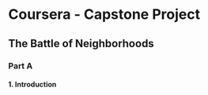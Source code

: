 # Coursera - Capstone Project

## The Battle of Neighborhoods


### Part A 

#### 1. Introduction 

